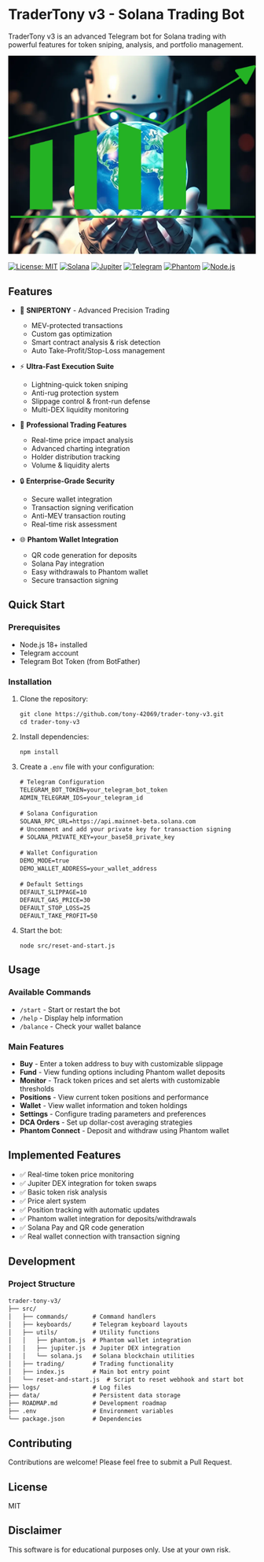 # TraderTony v3 - Solana Trading Bot

TraderTony v3 is an advanced Telegram bot for Solana trading with powerful features for token sniping, analysis, and portfolio management.

![TraderTony Bot](public/Untitled%20design%20(1).png)

[![License: MIT](https://img.shields.io/badge/License-MIT-yellow.svg)](https://opensource.org/licenses/MIT)
[![Solana](https://img.shields.io/badge/Solana-14151A?logo=solana&logoColor=00FFA3)](https://solana.com/)
[![Jupiter](https://img.shields.io/badge/Jupiter_DEX-Connected-brightgreen)](https://jup.ag/)
[![Telegram](https://img.shields.io/badge/Telegram-Bot-blue?logo=telegram)](https://telegram.org/)
[![Phantom](https://img.shields.io/badge/Phantom-Integrated-purple?logo=phantom)](https://phantom.app/)
[![Node.js](https://img.shields.io/badge/Node.js-18+-green?logo=node.js)](https://nodejs.org/)

## Features

- 🚀 **SNIPERTONY** - Advanced Precision Trading
  - MEV-protected transactions
  - Custom gas optimization
  - Smart contract analysis & risk detection
  - Auto Take-Profit/Stop-Loss management

- ⚡ **Ultra-Fast Execution Suite**
  - Lightning-quick token sniping
  - Anti-rug protection system
  - Slippage control & front-run defense
  - Multi-DEX liquidity monitoring

- 💼 **Professional Trading Features**
  - Real-time price impact analysis
  - Advanced charting integration
  - Holder distribution tracking
  - Volume & liquidity alerts

- 🔒 **Enterprise-Grade Security**
  - Secure wallet integration
  - Transaction signing verification
  - Anti-MEV transaction routing
  - Real-time risk assessment

- 🌐 **Phantom Wallet Integration**
  - QR code generation for deposits
  - Solana Pay integration
  - Easy withdrawals to Phantom wallet
  - Secure transaction signing

## Quick Start

### Prerequisites
- Node.js 18+ installed
- Telegram account
- Telegram Bot Token (from BotFather)

### Installation

1. Clone the repository:
   ```
   git clone https://github.com/tony-42069/trader-tony-v3.git
   cd trader-tony-v3
   ```

2. Install dependencies:
   ```
   npm install
   ```

3. Create a `.env` file with your configuration:
   ```
   # Telegram Configuration
   TELEGRAM_BOT_TOKEN=your_telegram_bot_token
   ADMIN_TELEGRAM_IDS=your_telegram_id
   
   # Solana Configuration
   SOLANA_RPC_URL=https://api.mainnet-beta.solana.com
   # Uncomment and add your private key for transaction signing
   # SOLANA_PRIVATE_KEY=your_base58_private_key
   
   # Wallet Configuration
   DEMO_MODE=true
   DEMO_WALLET_ADDRESS=your_wallet_address
   
   # Default Settings
   DEFAULT_SLIPPAGE=10
   DEFAULT_GAS_PRICE=30
   DEFAULT_STOP_LOSS=25
   DEFAULT_TAKE_PROFIT=50
   ```

4. Start the bot:
   ```
   node src/reset-and-start.js
   ```

## Usage

### Available Commands

- `/start` - Start or restart the bot
- `/help` - Display help information
- `/balance` - Check your wallet balance

### Main Features

- **Buy** - Enter a token address to buy with customizable slippage
- **Fund** - View funding options including Phantom wallet deposits
- **Monitor** - Track token prices and set alerts with customizable thresholds
- **Positions** - View current token positions and performance
- **Wallet** - View wallet information and token holdings
- **Settings** - Configure trading parameters and preferences
- **DCA Orders** - Set up dollar-cost averaging strategies
- **Phantom Connect** - Deposit and withdraw using Phantom wallet

## Implemented Features

- ✅ Real-time token price monitoring
- ✅ Jupiter DEX integration for token swaps
- ✅ Basic token risk analysis
- ✅ Price alert system
- ✅ Position tracking with automatic updates
- ✅ Phantom wallet integration for deposits/withdrawals
- ✅ Solana Pay and QR code generation
- ✅ Real wallet connection with transaction signing

## Development

### Project Structure

```
trader-tony-v3/
├── src/
│   ├── commands/       # Command handlers
│   ├── keyboards/      # Telegram keyboard layouts
│   ├── utils/          # Utility functions
│   │   ├── phantom.js  # Phantom wallet integration
│   │   ├── jupiter.js  # Jupiter DEX integration
│   │   └── solana.js   # Solana blockchain utilities
│   ├── trading/        # Trading functionality
│   ├── index.js        # Main bot entry point
│   └── reset-and-start.js  # Script to reset webhook and start bot
├── logs/               # Log files
├── data/               # Persistent data storage
├── ROADMAP.md          # Development roadmap
├── .env                # Environment variables
└── package.json        # Dependencies
```

## Contributing

Contributions are welcome! Please feel free to submit a Pull Request.

## License

MIT

## Disclaimer

This software is for educational purposes only. Use at your own risk. 